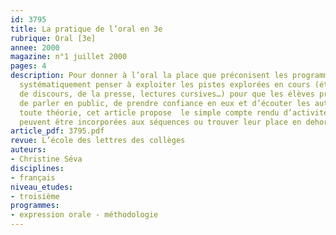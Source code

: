 ```yaml
---
id: 3795
title: La pratique de l’oral en 3e
rubrique: Oral [3e]
annee: 2000
magazine: n°1 juillet 2000
pages: 4
description: Pour donner à l’oral la place que préconisent les programmes, il faut
  systématiquement penser à exploiter les pistes explorées en cours (étude des formes
  de discours, de la presse, lectures cursives…) pour que les élèves prennent l’habitude
  de parler en public, de prendre confiance en eux et d’écouter les autres. Loin de
  toute théorie, cet article propose  le simple compte rendu d’activités orales, qui
  peuvent être incorporées aux séquences ou trouver leur place en dehors de celles-ci.
article_pdf: 3795.pdf
revue: L’école des lettres des collèges
auteurs:
- Christine Séva
disciplines:
- français
niveau_etudes:
- troisième
programmes:
- expression orale - méthodologie
---
```

